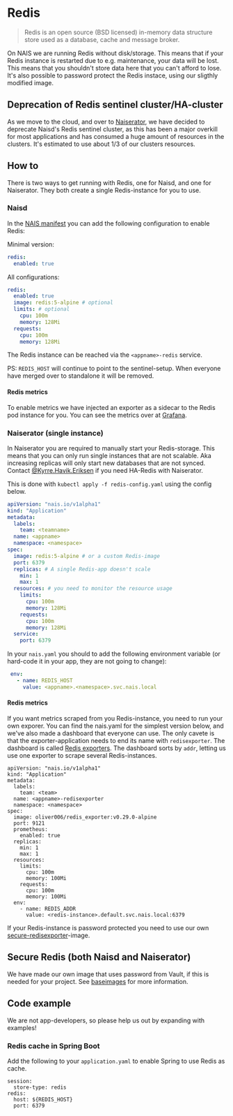 Redis
=====

> Redis is an open source (BSD licensed) in-memory data structure store used as a database, cache and message broker.

On NAIS we are running Redis without disk/storage. This means that if your Redis instance is restarted due to e.g. maintenance, your data will be lost. This means that you shouldn't store data here that you can't afford to lose. 
It's also possible to password protect the Redis instace, using our sligthly modified image.

## Deprecation of Redis sentinel cluster/HA-cluster

As we move to the cloud, and over to [Naiserator](https://github.com/nais/doc/tree/master/content/deploy), we have decided to deprecate Naisd's Redis sentinel cluster, as this has been a major overkill for most applications and has consumed a huge amount of resources in the clusters. It's estimated to use about 1/3 of our clusters resources.

## How to

There is two ways to get running with Redis, one for Naisd, and one for Naiserator. They both create a single Redis-instance for you to use.


### Naisd

In the [NAIS manifest](/documentation/contracts/README.md#nais-manifest) you can add the following configuration to enable Redis:

Minimal version:
```yaml
redis:
  enabled: true
```

All configurations:
```yaml
redis:
  enabled: true
  image: redis:5-alpine # optional
  limits: # optional
    cpu: 100m
    memory: 128Mi
  requests:
    cpu: 100m
    memory: 128Mi
```

The Redis instance can be reached via the `<appname>-redis` service.

PS: `REDIS_HOST` will continue to point to the sentinel-setup. When everyone have merged over to standalone it will be removed.

#### Redis metrics

To enable metrics we have injected an exporter as a sidecar to the Redis pod instance for you. You can see the metrics over at [Grafana](https://grafana.adeo.no/d/Jmg7MydWz).

### Naiserator (single instance)

In Naiserator you are required to manually start your Redis-storage. This means that you can only run single instances that are not scalable. Aka increasing replicas will only start new databases that are not synced. Contact [@Kyrre.Havik.Eriksen](https://nav-it.slack.com/messages/D8QQ9ELK1) if you need HA-Redis with Naiserator.

This is done with `kubectl apply -f redis-config.yaml` using the config below.

```yaml
apiVersion: "nais.io/v1alpha1"
kind: "Application"
metadata:
  labels:
    team: <teamname>
  name: <appname>
  namespace: <namespace>
spec:
  image: redis:5-alpine # or a custom Redis-image
  port: 6379
  replicas: # A single Redis-app doesn't scale
    min: 1
    max: 1
  resources: # you need to monitor the resource usage
    limits:
      cpu: 100m 
      memory: 128Mi
    requests:
      cpu: 100m
      memory: 128Mi
  service:
    port: 6379
```

In your `nais.yaml` you should to add the following environment variable (or hard-code it in your app, they are not going to change):

```yaml
 env:
   - name: REDIS_HOST
     value: <appname>.<namespace>.svc.nais.local
```


#### Redis metrics

If you want metrics scraped from you Redis-instance, you need to run your own exporer. You can find the nais.yaml for the simplest version below, and we've also made a dashboard that everyone can use. The only cavete is that the exporter-application needs to end its name with `redisexporter`. The dashboard is called [Redis exporters](https://grafana.adeo.no/d/L-Ktprrmz). The dashboard sorts by `addr`, letting us use one exporter to scrape several Redis-instances.

```
apiVersion: "nais.io/v1alpha1"
kind: "Application"
metadata:
  labels:
    team: <team>
  name: <appname>-redisexporter
  namespace: <namespace>
spec:
  image: oliver006/redis_exporter:v0.29.0-alpine
  port: 9121
  prometheus:
    enabled: true
  replicas:
    min: 1
    max: 1
  resources:
    limits:
      cpu: 100m
      memory: 100Mi
    requests:
      cpu: 100m
      memory: 100Mi
  env:
    - name: REDIS_ADDR
      value: <redis-instance>.default.svc.nais.local:6379
```

If your Redis-instance is password protected you need to use our own [secure-redisexporter](https://github.com/navikt/baseimages/tree/master/redis/secure-redisexporter)-image.


## Secure Redis (both Naisd and Naiserator)

We have made our own image that uses password from Vault, if this is needed for your project. See [baseimages](https://github.com/navikt/baseimages/tree/master/redis) for more information.

## Code example

We are not app-developers, so please help us out by expanding with examples!


### Redis cache in Spring Boot

Add the following to your `application.yaml` to enable Spring to use Redis as cache.

```
session:
  store-type: redis
redis:
  host: ${REDIS_HOST}
  port: 6379
```
